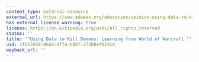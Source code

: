 ```yaml
---
content_type: external-resource
external_url: https://www.edweek.org/education/opinion-using-data-to-kill-demons-learning-from-world-of-warcraft/2012/08
has_external_license_warning: true
license: https://en.wikipedia.org/wiki/All_rights_reserved
status: ''
title: '"Using Data to Kill Demons: Learning from World of Warcraft."'
uid: 1fb13448-06ab-4f7a-b8bf-27308ef023cd
wayback_url: ''
---
```

